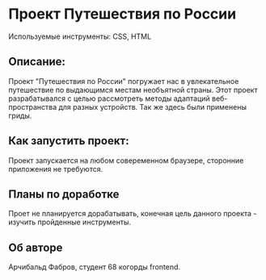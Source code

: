 # **Проект Путешествия по России**

Используемые инструменты: CSS, HTML

## **Описание:**

Проект "Путешествия по России" погружает нас в увлекательное путешествие по
выдающимся местам необъятной страны.
Этот проект разрабатывался с целью рассмотреть методы адаптаций веб-пространства для разных устройств.
Так же здесь были применены гриды.

## **Как запустить проект:**

Проект запускается на любом совеременном браузере, сторонние приложения не требуются.

## **Планы по доработке**

Проет не планируется дорабатывать, конечная цель данного проекта - изучить пройденные инструменты.


## **Об авторе**

Арчибальд Фабров, студент 68 когорды frontend.